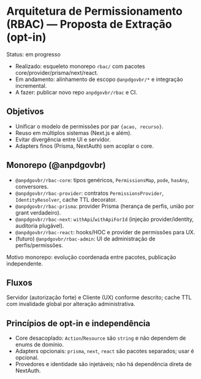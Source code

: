 # Arquitetura de Permissionamento (RBAC) — Proposta de Extração (opt-in)

Status: em progresso
- Realizado: esqueleto monorepo `rbac/` com pacotes core/provider/prisma/next/react.
- Em andamento: alinhamento de escopo `@anpdgovbr/*` e integração incremental.
- A fazer: publicar novo repo `anpdgovbr/rbac` e CI.

## Objetivos
- Unificar o modelo de permissões por par `{acao, recurso}`.
- Reuso em múltiplos sistemas (Next.js e além).
- Evitar divergência entre UI e servidor.
- Adapters finos (Prisma, NextAuth) sem acoplar o core.

## Monorepo (@anpdgovbr)
- `@anpdgovbr/rbac-core`: tipos genéricos, `PermissionsMap`, `pode`, `hasAny`, conversores.
- `@anpdgovbr/rbac-provider`: contratos `PermissionsProvider`, `IdentityResolver`, cache TTL decorator.
- `@anpdgovbr/rbac-prisma`: provider Prisma (herança de perfis, união por grant verdadeiro).
- `@anpdgovbr/rbac-next`: `withApi`/`withApiForId` (injeção provider/identity, auditoria plugável).
- `@anpdgovbr/rbac-react`: hooks/HOC e provider de permissões para UX.
- (futuro) `@anpdgovbr/rbac-admin`: UI de administração de perfis/permissões.

Motivo monorepo: evolução coordenada entre pacotes, publicação independente.

## Fluxos
Servidor (autorização forte) e Cliente (UX) conforme descrito; cache TTL com invalidade global por alteração administrativa.


## Princípios de opt-in e independência
- Core desacoplado: `Action`/`Resource` são `string` e não dependem de enums de domínio.
- Adapters opcionais: `prisma`, `next`, `react` são pacotes separados; usar é opcional.
- Provedores e identidade são injetáveis; não há dependência direta de NextAuth.
